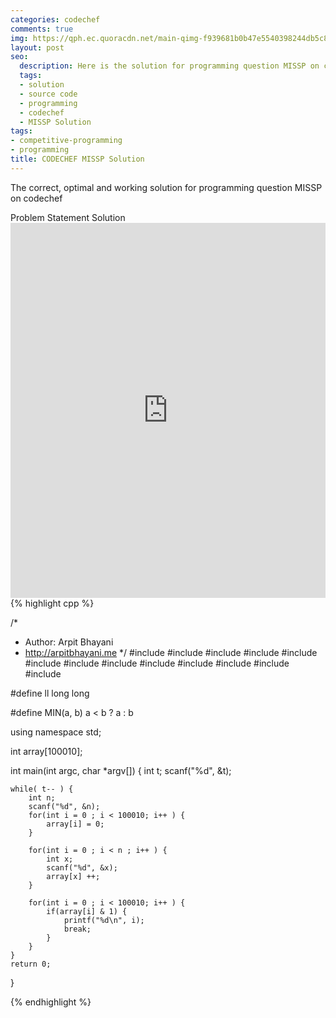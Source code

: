 ```yaml
---
categories: codechef
comments: true
img: https://qph.ec.quoracdn.net/main-qimg-f939681b0b47e5540398244db5c8966f?convert_to_webp=true
layout: post
seo:
  description: Here is the solution for programming question MISSP on codechef
  tags:
  - solution
  - source code
  - programming
  - codechef
  - MISSP Solution
tags:
- competitive-programming
- programming
title: CODECHEF MISSP Solution
---
```

The correct, optimal and working solution for programming question MISSP on codechef

<div class="ui secondary pointing large menu">
  <a class="grey item" data-tab="problem-statement">
    Problem Statement
  </a>
  <a class="active item grey" data-tab="solution">
    Solution
  </a>
</div>
<div class="ui bottom attached tab" data-tab="problem-statement">
    <iframe src="https://www.codechef.com/problems/MISSP" width="100%" height="600px" style="overflow: scroll; border: none;"></iframe>
</div>
<div class="ui bottom attached active tab" data-tab="solution">
{% highlight cpp %}

/*
 *  Author: Arpit Bhayani
 *  http://arpitbhayani.me
 */
#include <cmath>
#include <cstdio>
#include <cstdlib>
#include <climits>
#include <deque>
#include <iostream>
#include <list>
#include <limits>
#include <map>
#include <queue>
#include <set>
#include <stack>
#include <vector>

#define ll long long

#define MIN(a, b) a < b ? a : b

using namespace std;

int array[100010];

int main(int argc, char *argv[]) {
    int t;
    scanf("%d", &t);

    while( t-- ) {
        int n;
        scanf("%d", &n);
        for(int i = 0 ; i < 100010; i++ ) {
            array[i] = 0;
        }

        for(int i = 0 ; i < n ; i++ ) {
            int x;
            scanf("%d", &x);
            array[x] ++;
        }

        for(int i = 0 ; i < 100010; i++ ) {
            if(array[i] & 1) {
                printf("%d\n", i);
                break;
            }
        }
    }
    return 0;
}


{% endhighlight %}
</div>
